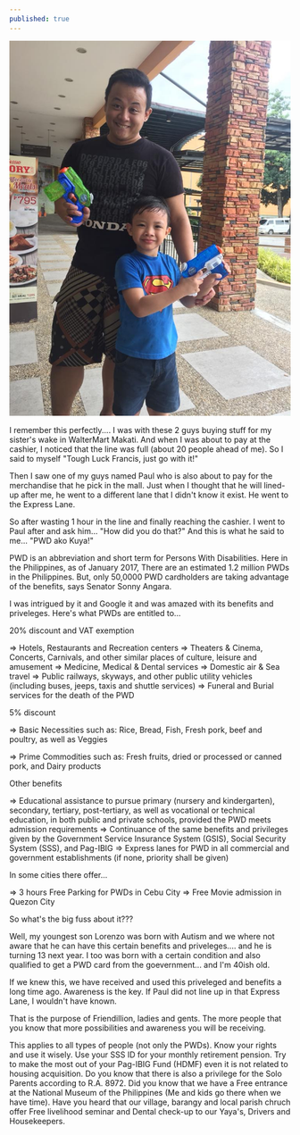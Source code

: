 ```yaml
---
published: true
---
```

![PWD](/images/Paul.jpg)

I remember this perfectly.... I was with these 2 guys buying stuff for my sister's wake in WalterMart Makati. And when I was about to pay at the cashier, I noticed that the line was full (about 20 people ahead of me). So I said to myself "Tough Luck Francis, just go with it!"

Then I saw one of my guys named Paul who is also about to pay for the merchandise that he pick in the mall. Just when I thought that he will lined-up after me, he went to a different lane that I didn't know it exist. He went to the Express Lane. 

So after wasting 1 hour in the line and finally reaching the cashier. I went to Paul after and ask him... "How did you do that?" And this is what he said to me... "PWD ako Kuya!"

PWD is an abbreviation and short term for Persons With Disabilities. Here in the Philippines, as of January 2017, There are an estimated 1.2 million PWDs in the Philippines. But, only 50,0000 PWD cardholders are taking advantage of the benefits, says Senator Sonny Angara. 

I was intrigued by it and Google it and was amazed with its benefits and priveleges. Here's what PWDs are entitled to...

20% discount and VAT exemption

=> Hotels, Restaurants and Recreation centers 
=> Theaters & Cinema, Concerts, Carnivals, and other similar places of culture, leisure and amusement
=> Medicine, Medical & Dental services
=> Domestic air & Sea travel
=> Public railways, skyways, and other public utility vehicles (including buses, jeeps, taxis and shuttle services)
=> Funeral and Burial services for the death of the PWD

5% discount

=> Basic Necessities such as: 
Rice, Bread, Fish, Fresh pork, beef and poultry, as well as Veggies 
    
=> Prime Commodities such as: 
Fresh fruits, dried or processed or canned pork, and Dairy products

Other benefits

=> Educational assistance to pursue primary (nursery and kindergarten), secondary, tertiary, post-tertiary, as well as vocational or technical education, in both public and private schools, provided the PWD meets admission requirements
=> Continuance of the same benefits and privileges given by the Government Service Insurance System (GSIS), Social Security System (SSS), and Pag-IBIG 
=> Express lanes for PWD in all commercial and government establishments (if none, priority shall be given)
    
In some cities there offer...

=> 3 hours Free Parking for PWDs in Cebu City
=> Free Movie admission in Quezon City


So what's the big fuss about it???

Well, my youngest son Lorenzo was born with Autism and we where not aware that he can have this certain benefits and priveleges.... and he is turning 13 next year.
I too was born with a certain condition and also qualified to get a PWD card from the goevernment... and I'm 40ish old. 

If we knew this, we have received and used this priveleged and benefits a long time ago. Awareness is the key. If Paul did not line up in that Express Lane, I wouldn't have known.

That is the purpose of Friendillion, ladies and gents. The more people that you know that more possibilities and awareness you will be receiving. 

This applies to all types of people (not only the PWDs). Know your rights and use it wisely. Use your SSS ID for your monthly retirement pension. Try to make the most out of your Pag-IBIG Fund (HDMF) even it is not related to housing acquisition. Do you know that there is also a privilege for the Solo Parents according to R.A. 8972. Did you know that we have a Free entrance at the National Museum of the Philippines (Me and kids go there when we have time). Have you heard that our village, barangy and local parish chruch offer Free livelihood seminar and Dental check-up to our Yaya's, Drivers and Housekeepers.     

